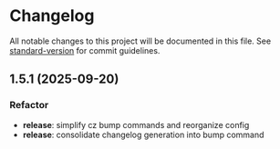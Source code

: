 # Changelog

All notable changes to this project will be documented in this file. See [standard-version](https://github.com/conventional-changelog/standard-version) for commit guidelines.

## 1.5.1 (2025-09-20)

### Refactor

- **release**: simplify cz bump commands and reorganize config
- **release**: consolidate changelog generation into bump command
